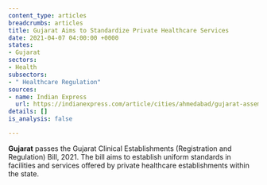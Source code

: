 ```yaml
---
content_type: articles
breadcrumbs: articles
title: Gujarat Aims to Standardize Private Healthcare Services
date: 2021-04-07 04:00:00 +0000
states:
- Gujarat
sectors:
- Health
subsectors:
- " Healthcare Regulation"
sources:
- name: Indian Express
  url: https://indianexpress.com/article/cities/ahmedabad/gujarat-assembly-passes-bill-to-regulate-private-healthcare-sector-7254977/
details: []
is_analysis: false

---
```

**Gujarat** passes the Gujarat Clinical Establishments (Registration and Regulation) Bill, 2021. The bill aims to establish uniform standards in facilities and services offered by private healthcare establishments within the state.